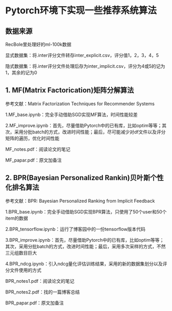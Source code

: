 # Pytorch环境下实现一些推荐系统算法

## 数据来源
RecBole里处理好的ml-100k数据

显式数据集：将.inter评分文件转存inter_explicit.csv，评分值1，2，3，4，5

隐式数据集：将.inter评分文件处理后存为inter_implicit.csv，评分为4或5的记为1，其余的记为0

## 1. MF(Matrix Factorication)矩阵分解算法
参考文献：Matrix Factorization Techniques for Recommender Systems

1.MF_base.ipynb：完全手动借助SGD实现MF算法，时间性能较差

2.MF_improve.ipynb：首先，尽量借助Pytorch中的已有库，比如optim等等；其次，采用分批batch的方式，改进时间性能；最后，尽可能减少对df文件以及评分矩阵的遍历，优化时间性能

MF_notes.pdf：阅读论文的笔记

MF_papar.pdf：原文加备注  

## 2. BPR(Bayesian Personalized Rankin)贝叶斯个性化排名算法
参考文献：BPR: Bayesian Personalized Ranking from Implicit Feedback

1.BPR_base.ipynb：完全手动借助SGD实现BPR算法，只使用了50个user和50个item的数据  

2.BPR_tensorflow.ipynb：运行了博客园中的一份tensorflow版本代码

3.BPR_improve.ipynb：首先，尽量借助Pytorch中的已有库，比如optim等等；其次，采用分批batch的方式，改进时间性能；最后，采用多次采样的方式，不然三元组数目巨大

4.BPR_ndcg.ipynb：引入ndcg量化评估训练结果，采用的新的数据集划分以及评分文件使用的方式 

BPR_notes1.pdf：阅读论文的笔记

BPR_notes2.pdf：找的一篇博客总结

BPR_papar.pdf：原文加备注